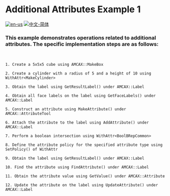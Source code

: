# Additional Attributes Example 1

[![en-us](https://img.shields.io/badge/en-us-yellow.svg)](./README.md) [![中文-简体](https://img.shields.io/badge/%E4%B8%AD%E6%96%87-%E7%AE%80%E4%BD%93-red.svg)](./README.zh_cn.md)

### This example demonstrates operations related to additional attributes. The specific implementation steps are as follows:

​	

	1. Create a 5x5x5 cube using AMCAX::MakeBox
	
	2. Create a cylinder with a radius of 5 and a height of 10 using WithAttr<MakeCylinder>
	
	3. Obtain the label using GetResultLabel() under AMCAX::Label
	
	4. Obtain all face labels on the label using GetFaceLabels() under AMCAX::Label
	
	5. Construct an attribute using MakeAttribute() under AMCAX::AttributeTool
	
	6. Attach the attribute to the label using AddAttribute() under AMCAX::Label
	
	7. Perform a boolean intersection using WithAttr<BoolBRepCommon>
	
	8. Define the attribute policy for the specified attribute type using SetPolicy() of WithAttr
	
	9. Obtain the label using GetResultLabel() under AMCAX::Label
	
	10. Find the attribute using FindAttribute() under AMCAX::Label
	
	11. Obtain the attribute value using GetValue() under AMCAX::Attribute
	
	12. Update the attribute on the label using UpdateAttribute() under AMCAX::Label

